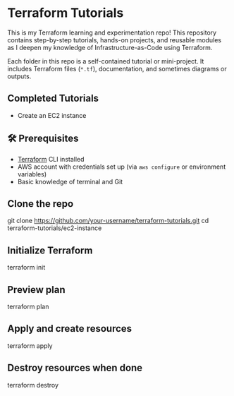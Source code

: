 # Terraform Tutorials

This is my Terraform learning and experimentation repo! This repository contains step-by-step tutorials, hands-on projects, and reusable modules as I deepen my knowledge of Infrastructure-as-Code using Terraform.

Each folder in this repo is a self-contained tutorial or mini-project. It includes Terraform files (`*.tf`), documentation, and sometimes diagrams or outputs.

## Completed Tutorials

- Create an EC2 instance

## 🛠 Prerequisites

- [Terraform](https://developer.hashicorp.com/terraform/downloads) CLI installed
- AWS account with credentials set up (via `aws configure` or environment variables)
- Basic knowledge of terminal and Git


## Clone the repo
git clone https://github.com/your-username/terraform-tutorials.git
cd terraform-tutorials/ec2-instance

## Initialize Terraform
terraform init

## Preview plan
terraform plan

## Apply and create resources
terraform apply

## Destroy resources when done
terraform destroy
